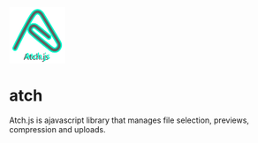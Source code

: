 <img src="./atch_logo.svg" style="width:20%;">

# atch
Atch.js is ajavascript library that manages file selection, previews, compression and uploads.

